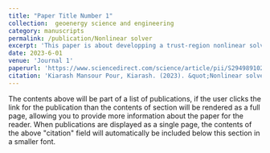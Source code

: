```yaml
---
title: "Paper Title Number 1"
collection:  geoenergy science and engineering
category: manuscripts
permalink: /publication/Nonlinear solver
excerpt: 'This paper is about developping a trust-region nonlinear solver for compositional simulations '
date: 2023-6-01
venue: 'Journal 1'
paperurl: 'https://www.sciencedirect.com/science/article/pii/S2949891023002853'
citation: 'Kiarash Mansour Pour, Kiarash. (2023). &quot;Nonlinear solver based on trust region approximation for CO2 utilization and storage in subsurface reservoir.&quot; <i>Journal 1</i>. 1(1).'
---
```


The contents above will be part of a list of publications, if the user clicks the link for the publication than the contents of section will be rendered as a full page, allowing you to provide more information about the paper for the reader. When publications are displayed as a single page, the contents of the above "citation" field will automatically be included below this section in a smaller font.
